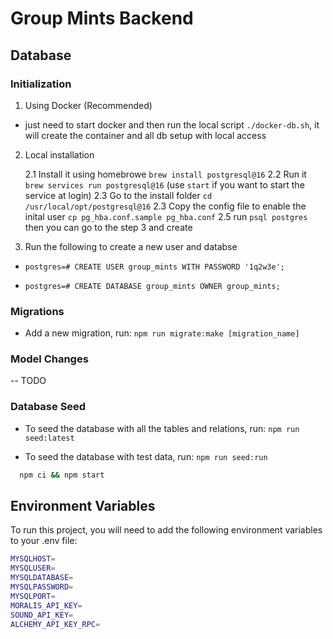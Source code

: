 # Group Mints Backend

## Database

### Initialization

1. Using Docker (Recommended)

- just need to start docker and then run the local script `./docker-db.sh`, it will create the container and all db setup with local access

2. Local installation

   2.1 Install it using homebrowe `brew install postgresql@16`
   2.2 Run it `brew services run postgresql@16` (use `start` if you want to start the service at login)
   2.3 Go to the install folder `cd /usr/local/opt/postgresql@16`
   2.3 Copy the config file to enable the inital user `cp pg_hba.conf.sample pg_hba.conf`
   2.5 run `psql postgres` then you can go to the step 3 and create

3. Run the following to create a new user and databse

- `postgres=# CREATE USER group_mints WITH PASSWORD '1q2w3e';`

- `postgres=# CREATE DATABASE group_mints OWNER group_mints;`

### Migrations

- Add a new migration, run: `npm run migrate:make [migration_name]`

### Model Changes

-- TODO

### Database Seed

- To seed the database with all the tables and relations, run: `npm run seed:latest`

- To seed the database with test data, run: `npm run seed:run`

```bash
  npm ci && npm start
```

## Environment Variables

To run this project, you will need to add the following environment variables to your .env file:

```bash
MYSQLHOST=
MYSQLUSER=
MYSQLDATABASE=
MYSQLPASSWORD=
MYSQLPORT=
MORALIS_API_KEY=
SOUND_API_KEY=
ALCHEMY_API_KEY_RPC=
```

